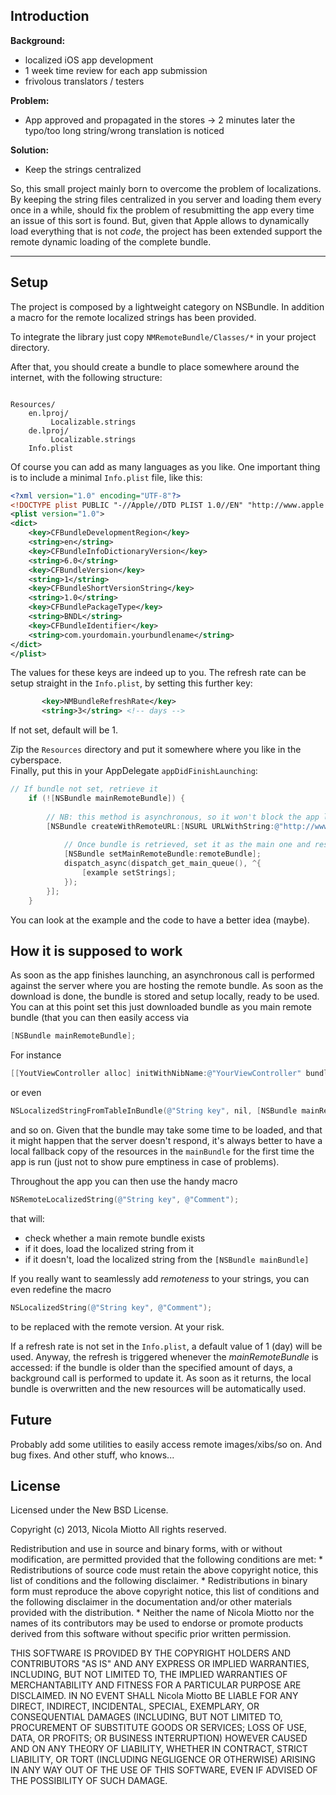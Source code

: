 Introduction
---------------

**Background:**


- localized iOS app development
- 1 week time review for each app submission
- frivolous translators / testers

**Problem:**

- App approved and propagated in the stores -> 2 minutes later the typo/too long string/wrong translation is noticed

**Solution:**

- Keep the strings centralized


So, this small project mainly born to overcome the problem of localizations. By keeping the string files centralized in you server and loading them every once in a while, should fix the problem of resubmitting the app every time an issue of this sort is found.
But, given that Apple allows to dynamically load everything that is not *code*, the project has been extended support the remote dynamic loading of the complete bundle.


----

Setup
-------

The project is composed by a lightweight category on NSBundle.
In addition a macro for the remote localized strings has been provided.

To integrate the library just copy `NMRemoteBundle/Classes/*` in your project directory.

After that, you should create a bundle to place somewhere around the internet, with the following structure:
<pre><code>
Resources/
    en.lproj/
         Localizable.strings
    de.lproj/
         Localizable.strings
    Info.plist
</pre></code>

Of course you can add as many languages as you like. One important thing is to include a minimal `Info.plist` file, like this:

``` xml
<?xml version="1.0" encoding="UTF-8"?>
<!DOCTYPE plist PUBLIC "-//Apple//DTD PLIST 1.0//EN" "http://www.apple.com/DTDs/PropertyList-1.0.dtd">
<plist version="1.0">
<dict>
	<key>CFBundleDevelopmentRegion</key>
	<string>en</string>
	<key>CFBundleInfoDictionaryVersion</key>
	<string>6.0</string>
	<key>CFBundleVersion</key>
	<string>1</string>
	<key>CFBundleShortVersionString</key>
	<string>1.0</string>
	<key>CFBundlePackageType</key>
	<string>BNDL</string>
	<key>CFBundleIdentifier</key>
	<string>com.yourdomain.yourbundlename</string>
</dict>
</plist>
```

The values for these keys are indeed up to you.
The refresh rate can be setup straight in the `Info.plist`, by setting this further key:

``` xml
       <key>NMBundleRefreshRate</key>
       <string>3</string> <!-- days -->
```

If not set, default will be 1.


Zip the `Resources` directory and put it somewhere where you like in the cyberspace.<br/>
Finally, put this in your AppDelegate `appDidFinishLaunching`:

``` objective-c
// If bundle not set, retrieve it
    if (![NSBundle mainRemoteBundle]) {
        
        // NB: this method is asynchronous, so it won't block the app launch
        [NSBundle createWithRemoteURL:[NSURL URLWithString:@"http://www.yourdomain.com/YourRemoteBundle.zip"] completionBlock:^(NSBundle *remoteBundle){
            
            // Once bundle is retrieved, set it as the main one and reset the strings
            [NSBundle setMainRemoteBundle:remoteBundle];
            dispatch_async(dispatch_get_main_queue(), ^{
                [example setStrings];
            });
        }];
    }
```

You can look at the example and the code to have a better idea (maybe).

How it is supposed to work
------------

As soon as the app finishes launching, an asynchronous call is performed against the server where you are hosting the remote bundle. As soon as the download is done, the bundle is stored and setup locally, ready to be used.
You can at this point set this just downloaded bundle as you main remote bundle (that you can then easily access via

```objective-c
[NSBundle mainRemoteBundle];
```

For instance

```objective-c
[[YoutViewController alloc] initWithNibName:@"YourViewController" bundle:[NSBundle mainRemoteBundle]];
```

or even

```objective-c
NSLocalizedStringFromTableInBundle(@"String key", nil, [NSBundle mainRemoteBundle], @"Comment"); 
```

and so on. Given that the bundle may take some time to be loaded, and that it might happen that the server doesn't respond, it's always better to have a local fallback copy of the resources in the `mainBundle` for the first time the app is run (just not to show pure emptiness in case of problems).

Throughout the app you can then use the handy macro

```objective-c
NSRemoteLocalizedString(@"String key", @"Comment");
```

that will:
- check whether a main remote bundle exists
- if it does, load the localized string from it
- if it doesn't, load the localized string from the `[NSBundle mainBundle]`

If you really want to seamlessly add *remoteness* to your strings, you can even redefine the macro

```objective-c
NSLocalizedString(@"String key", @"Comment");
```

to be replaced with the remote version. At your risk.

If a refresh rate is not set in the `Info.plist`, a default value of 1 (day) will be used.
Anyway, the refresh is triggered whenever the *mainRemoteBundle* is accessed: if the bundle is older than the specified amount of days, a background call is performed to update it. As soon as it returns, the local bundle is overwritten and the new resources will be automatically used.

Future
-------

Probably add some utilities to easily access remote images/xibs/so on. And bug fixes. And other stuff, who knows...

License
-------

Licensed under the New BSD License.

Copyright (c) 2013, Nicola Miotto All rights reserved.

Redistribution and use in source and binary forms, with or without modification, are permitted provided that the following conditions are met: * Redistributions of source code must retain the above copyright notice, this list of conditions and the following disclaimer. * Redistributions in binary form must reproduce the above copyright notice, this list of conditions and the following disclaimer in the documentation and/or other materials provided with the distribution. * Neither the name of Nicola Miotto nor the names of its contributors may be used to endorse or promote products derived from this software without specific prior written permission.

THIS SOFTWARE IS PROVIDED BY THE COPYRIGHT HOLDERS AND CONTRIBUTORS "AS IS" AND ANY EXPRESS OR IMPLIED WARRANTIES, INCLUDING, BUT NOT LIMITED TO, THE IMPLIED WARRANTIES OF MERCHANTABILITY AND FITNESS FOR A PARTICULAR PURPOSE ARE DISCLAIMED. IN NO EVENT SHALL Nicola Miotto BE LIABLE FOR ANY DIRECT, INDIRECT, INCIDENTAL, SPECIAL, EXEMPLARY, OR CONSEQUENTIAL DAMAGES (INCLUDING, BUT NOT LIMITED TO, PROCUREMENT OF SUBSTITUTE GOODS OR SERVICES; LOSS OF USE, DATA, OR PROFITS; OR BUSINESS INTERRUPTION) HOWEVER CAUSED AND ON ANY THEORY OF LIABILITY, WHETHER IN CONTRACT, STRICT LIABILITY, OR TORT (INCLUDING NEGLIGENCE OR OTHERWISE) ARISING IN ANY WAY OUT OF THE USE OF THIS SOFTWARE, EVEN IF ADVISED OF THE POSSIBILITY OF SUCH DAMAGE.
